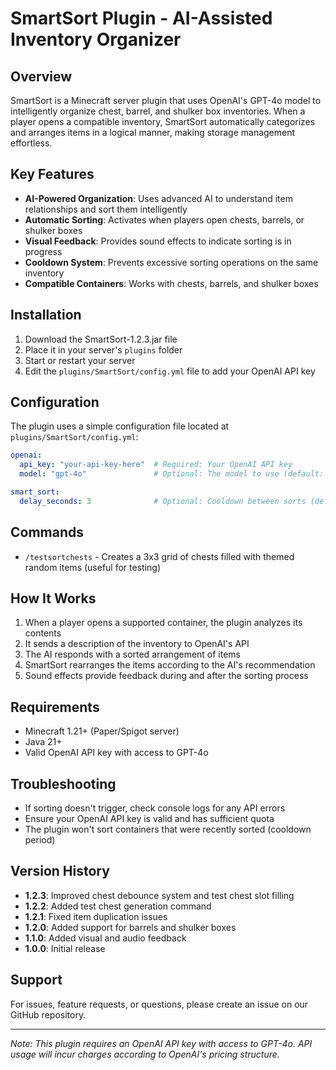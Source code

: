 # SmartSort Plugin - AI-Assisted Inventory Organizer

## Overview
SmartSort is a Minecraft server plugin that uses OpenAI's GPT-4o model to intelligently organize chest, barrel, and shulker box inventories. When a player opens a compatible inventory, SmartSort automatically categorizes and arranges items in a logical manner, making storage management effortless.

## Key Features
- **AI-Powered Organization**: Uses advanced AI to understand item relationships and sort them intelligently
- **Automatic Sorting**: Activates when players open chests, barrels, or shulker boxes
- **Visual Feedback**: Provides sound effects to indicate sorting is in progress
- **Cooldown System**: Prevents excessive sorting operations on the same inventory
- **Compatible Containers**: Works with chests, barrels, and shulker boxes

## Installation
1. Download the SmartSort-1.2.3.jar file
2. Place it in your server's `plugins` folder
3. Start or restart your server
4. Edit the `plugins/SmartSort/config.yml` file to add your OpenAI API key

## Configuration
The plugin uses a simple configuration file located at `plugins/SmartSort/config.yml`:

```yaml
openai:
  api_key: "your-api-key-here"  # Required: Your OpenAI API key
  model: "gpt-4o"               # Optional: The model to use (default: gpt-4o)

smart_sort:
  delay_seconds: 3              # Optional: Cooldown between sorts (default: 3)
```

## Commands
- `/testsortchests` - Creates a 3x3 grid of chests filled with themed random items (useful for testing)

## How It Works
1. When a player opens a supported container, the plugin analyzes its contents
2. It sends a description of the inventory to OpenAI's API
3. The AI responds with a sorted arrangement of items
4. SmartSort rearranges the items according to the AI's recommendation
5. Sound effects provide feedback during and after the sorting process

## Requirements
- Minecraft 1.21+ (Paper/Spigot server)
- Java 21+
- Valid OpenAI API key with access to GPT-4o

## Troubleshooting
- If sorting doesn't trigger, check console logs for any API errors
- Ensure your OpenAI API key is valid and has sufficient quota
- The plugin won't sort containers that were recently sorted (cooldown period)

## Version History
- **1.2.3**: Improved chest debounce system and test chest slot filling
- **1.2.2**: Added test chest generation command
- **1.2.1**: Fixed item duplication issues
- **1.2.0**: Added support for barrels and shulker boxes
- **1.1.0**: Added visual and audio feedback
- **1.0.0**: Initial release

## Support
For issues, feature requests, or questions, please create an issue on our GitHub repository.

---

*Note: This plugin requires an OpenAI API key with access to GPT-4o. API usage will incur charges according to OpenAI's pricing structure.*
